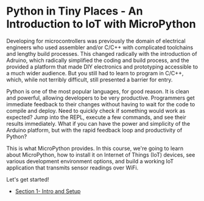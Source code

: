 # Python in Tiny Places - An Introduction to IoT with MicroPython



Developing for microcontrollers was previously the domain of electrical engineers who used assembler and/or C/C++ with complicated toolchains and lengthy build processes. This changed radically with the introduction of Adruino, which radically simplified the coding and build process, and the provided a platform that made DIY electronics and prototyping accessible to a much wider audience. But you still had to learn to program in C/C++, which, while not terribly difficult, still presented a barrier for entry.

Python is one of the most popular languages, for good reason. It is clean and powerful, allowing developers to be very productive. Programmers get immediate feedback to their changes without having to wait for the code to compile and deploy. Need to quickly check if something would work as expected? Jump into the REPL, execute a few commands, and see their results immediately. What if you can have the power and simplicity of the Arduino platform, but with the rapid feedback loop and productivity of Python?

This is what MicroPython provides. In this course, we're going to learn about MicroPython, how to install it on Internet of Things (IoT) devices, see various development environment options, and build a working IoT application that transmits sensor readings over WiFi.

Let's get started!



- [Section 1- Intro and Setup](./section_1.md) 